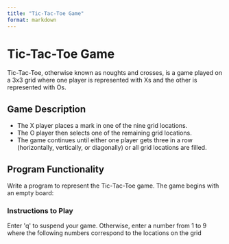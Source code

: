 ```yaml
---
title: "Tic-Tac-Toe Game"
format: markdown
---
```


# Tic-Tac-Toe Game

Tic-Tac-Toe, otherwise known as noughts and crosses, is a game played on a 3x3 grid where one player is represented with Xs and the other is represented with Os. 

## Game Description

- The X player places a mark in one of the nine grid locations.
- The O player then selects one of the remaining grid locations.
- The game continues until either one player gets three in a row (horizontally, vertically, or diagonally) or all grid locations are filled.

## Program Functionality

Write a program to represent the Tic-Tac-Toe game. The game begins with an empty board:

### Instructions to Play

Enter 'q' to suspend your game. Otherwise, enter a number from 1 to 9 where the following numbers correspond to the locations on the grid

